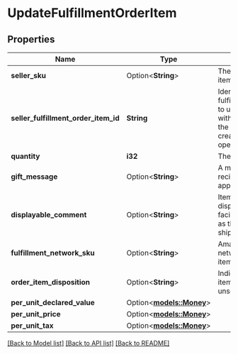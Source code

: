 # UpdateFulfillmentOrderItem

## Properties

Name | Type | Description | Notes
------------ | ------------- | ------------- | -------------
**seller_sku** | Option<**String**> | The seller SKU of the item. | [optional]
**seller_fulfillment_order_item_id** | **String** | Identifies the fulfillment order item to update. Created with a previous call to the createFulfillmentOrder operation. | 
**quantity** | **i32** | The item quantity. | 
**gift_message** | Option<**String**> | A message to the gift recipient, if applicable. | [optional]
**displayable_comment** | Option<**String**> | Item-specific text that displays in recipient-facing materials such as the outbound shipment packing slip. | [optional]
**fulfillment_network_sku** | Option<**String**> | Amazon's fulfillment network SKU of the item. | [optional]
**order_item_disposition** | Option<**String**> | Indicates whether the item is sellable or unsellable. | [optional]
**per_unit_declared_value** | Option<[**models::Money**](Money.md)> |  | [optional]
**per_unit_price** | Option<[**models::Money**](Money.md)> |  | [optional]
**per_unit_tax** | Option<[**models::Money**](Money.md)> |  | [optional]

[[Back to Model list]](../README.md#documentation-for-models) [[Back to API list]](../README.md#documentation-for-api-endpoints) [[Back to README]](../README.md)


